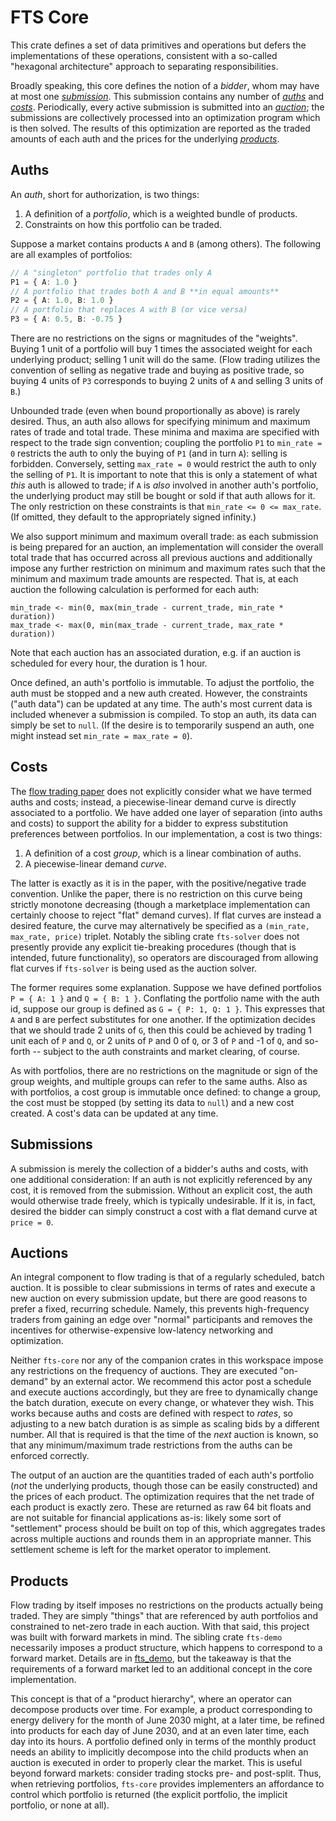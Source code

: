# FTS Core

This crate defines a set of data primitives and operations but defers the implementations of these operations, consistent with a so-called "hexagonal architecture" approach to separating responsibilities.

Broadly speaking, this core defines the notion of a *bidder*, whom may have at most one [*submission*](#submissions). This submission contains any number of [*auths*](#auths) and [*costs*](#costs). Periodically, every active submission is submitted into an [*auction*](#auctions); the submissions are collectively processed into an optimization program which is then solved. The results of this optimization are reported as the traded amounts of each auth and the prices for the underlying [*products*](#products).

## Auths

An *auth*, short for authorization, is two things:

1. A definition of a *portfolio*, which is a weighted bundle of products.
2. Constraints on how this portfolio can be traded.

Suppose a market contains products `A` and `B` (among others). The following are all examples of portfolios:
```typescript
// A "singleton" portfolio that trades only A
P1 = { A: 1.0 }
// A portfolio that trades both A and B **in equal amounts**
P2 = { A: 1.0, B: 1.0 }
// A portfolio that replaces A with B (or vice versa)
P3 = { A: 0.5, B: -0.75 }
```

There are no restrictions on the signs or magnitudes of the "weights". Buying 1 unit of a portfolio will buy 1 times the associated weight for each underlying product; selling 1 unit will do the same. (Flow trading utilizes the convention of selling as negative trade and buying as positive trade, so buying 4 units of `P3` corresponds to buying 2 units of `A` and selling 3 units of `B`.)

Unbounded trade (even when bound proportionally as above) is rarely desired. Thus, an auth also allows for specifying minimum and maximum rates of trade and total trade. These minima and maxima are specified with respect to the trade sign convention; coupling the portfolio `P1` to `min_rate = 0` restricts the auth to only the buying of `P1` (and in turn `A`): selling is forbidden. Conversely, setting `max_rate = 0` would restrict the auth to only the selling of `P1`. It is important to note that this is only a statement of what *this* auth is allowed to trade; if `A` is *also* involved in another auth's portfolio, the underlying product may still be bought or sold if that auth allows for it. The only restriction on these constraints is that `min_rate <= 0 <= max_rate`. (If omitted, they default to the appropriately signed infinity.)

We also support minimum and maximum overall trade: as each submission is being prepared for an auction, an implementation will consider the overall total trade that has occurred across all previous auctions and additionally impose any further restriction on minimum and maximum rates such that the minimum and maximum trade amounts are respected. That is, at each auction the following calculation is performed for each auth:
```text
min_trade <- min(0, max(min_trade - current_trade, min_rate * duration))
max_trade <- max(0, min(max_trade - current_trade, max_rate * duration))
```

Note that each auction has an associated duration, e.g. if an auction is scheduled for every hour, the duration is 1 hour.

Once defined, an auth's portfolio is immutable. To adjust the portfolio, the auth must be stopped and a new auth created. However, the constraints ("auth data") can be updated at any time. The auth's most current data is included whenever a submission is compiled. To stop an auth, its data can simply be set to `null`. (If the desire is to temporarily suspend an auth, one might instead set `min_rate = max_rate = 0`).

## Costs

The [flow trading paper](https://cramton.umd.edu/papers2020-2024/budish-cramton-kyle-lee-malec-flow-trading.pdf) does not explicitly consider what we have termed auths and costs; instead, a piecewise-linear demand curve is directly associated to a portfolio. We have added one layer of separation (into auths and costs) to support the ability for a bidder to express substitution preferences between portfolios. In our implementation, a cost is two things:

1. A definition of a cost *group*, which is a linear combination of auths.
2. A piecewise-linear demand *curve*.

The latter is exactly as it is in the paper, with the positive/negative trade convention. Unlike the paper, there is no restriction on this curve being strictly monotone decreasing (though a marketplace implementation can certainly choose to reject "flat" demand curves). If flat curves are instead a desired feature, the curve may alternatively be specified as a `(min_rate, max_rate, price)` triplet. Notably the sibling crate `fts-solver` does not presently provide any explicit tie-breaking procedures (though that is intended, future functionality), so operators are discouraged from allowing flat curves if `fts-solver` is being used as the auction solver.

The former requires some explanation. Suppose we have defined portfolios `P = { A: 1 }` and `Q = { B: 1 }`. Conflating the portfolio name with the auth id, suppose our group is defined as `G = { P: 1, Q: 1 }`. This expresses that `A` and `B` are perfect substitutes for one another. If the optimization decides that we should trade 2 units of `G`, then this could be achieved by trading 1 unit each of `P` and `Q`, or 2 units of `P` and 0 of `Q`, or 3 of `P` and -1 of `Q`, and so-forth -- subject to the auth constraints and market clearing, of course.

As with portfolios, there are no restrictions on the magnitude or sign of the group weights, and multiple groups can refer to the same auths. Also as with portfolios, a cost group is immutable once defined: to change a group, the cost must be stopped (by setting its data to `null`) and a new cost created. A cost's data can be updated at any time.

## Submissions

A submission is merely the collection of a bidder's auths and costs, with one additional consideration: If an auth is not explicitly referenced by any cost, it is removed from the submission. Without an explicit cost, the auth would otherwise trade freely, which is typically undesirable. If it is, in fact, desired the bidder can simply construct a cost with a flat demand curve at `price = 0`.

## Auctions

An integral component to flow trading is that of a regularly scheduled, batch auction. It is possible to clear submissions in terms of rates and execute a new auction on every submission update, but there are good reasons to prefer a fixed, recurring schedule. Namely, this prevents high-frequency traders from gaining an edge over "normal" participants and removes the incentives for otherwise-expensive low-latency networking and optimization.

Neither `fts-core` nor any of the companion crates in this workspace impose any restrictions on the frequency of auctions. They are executed "on-demand" by an external actor. We recommend this actor post a schedule and execute auctions accordingly, but they are free to dynamically change the batch duration, execute on every change, or whatever they wish. This works because auths and costs are defined with respect to *rates*, so adjusting to a new batch duration is as simple as scaling bids by a different number. All that is required is that the time of the *next* auction is known, so that any minimum/maximum trade restrictions from the auths can be enforced correctly.

The output of an auction are the quantities traded of each auth's portfolio (*not* the underlying products, though those can be easily constructed) and the prices of each product. The optimization requires that the net trade of each product is exactly zero. These are returned as raw 64 bit floats and are not suitable for financial applications as-is: likely some sort of "settlement" process should be built on top of this, which aggregates trades across multiple auctions and rounds them in an appropriate manner. This settlement scheme is left for the market operator to implement.

## Products

Flow trading by itself imposes no restrictions on the products actually being traded. They are simply "things" that are referenced by auth portfolios and constrained to net-zero trade in each auction. With that said, this project was built with forward markets in mind. The sibling crate `fts-demo` necessarily imposes a product structure, which happens to correspond to a forward market. Details are in [fts_demo], but the takeaway is that the requirements of a forward market led to an additional concept in the core implementation.

This concept is that of a "product hierarchy", where an operator can decompose products over time. For example, a product corresponding to energy delivery for the month of June 2030 might, at a later time, be refined into products for each day of June 2030, and at an even later time, each day into its hours. A portfolio defined only in terms of the monthly product needs an ability to implicitly decompose into the child products when an auction is executed in order to properly clear the market. This is useful beyond forward markets: consider trading stocks pre- and post-split. Thus, when retrieving portfolios, `fts-core` provides implementers an affordance to control which portfolio is returned (the explicit portfolio, the implicit portfolio, or none at all).

[fts_demo]: ../fts-demo/README.md
